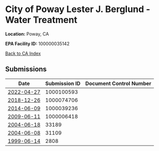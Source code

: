 # City of Poway Lester J. Berglund - Water Treatment

**Location:** Poway, CA

**EPA Facility ID:** 100000035142

[Back to CA Index](../../index.md)

## Submissions

| Date | Submission ID | Document Control Number |
|------|--------------|-------------------------|
| [2022-04-27](submissions/1000100593.md) | 1000100593 |  |
| [2018-12-26](submissions/1000074706.md) | 1000074706 |  |
| [2014-06-09](submissions/1000039236.md) | 1000039236 |  |
| [2009-06-11](submissions/1000006418.md) | 1000006418 |  |
| [2004-06-18](submissions/33189.md) | 33189 |  |
| [2004-06-08](submissions/31109.md) | 31109 |  |
| [1999-06-14](submissions/2808.md) | 2808 |  |
